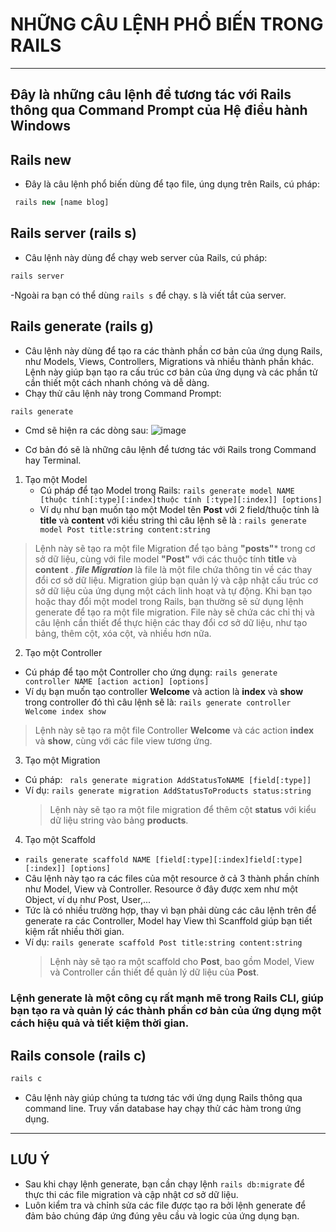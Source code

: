 # NHỮNG CÂU LỆNH PHỔ BIẾN TRONG RAILS
***
## **Đây là những câu lệnh để tương tác với Rails thông qua Command Prompt của Hệ điều hành Windows**
## Rails new
  - Đây là câu lệnh phổ biến dùng để tạo file, úng dụng trên Rails, cú pháp:
  ``` php
   rails new [name blog]
  ```
  ## Rails server (rails s)
   - Câu lệnh này dùng để chạy web server của Rails, cú pháp:
  ``` php
  rails server
  ```
  -Ngoài ra bạn có thể dùng ``` rails s ``` để chạy. s là viết tắt của server.
  ## Rails generate (rails g)
   - Câu lệnh này dùng để tạo ra các thành phần cơ bản của ứng dụng Rails, như Models, Views, Controllers, Migrations và nhiều thành phần khác. Lệnh này giúp bạn tạo ra cấu trúc cơ bản của ứng dụng và các phần tử cần thiết một cách nhanh chóng và dễ dàng.
   - Chạy thử câu lệnh này trong Command Prompt:
  ``` php
  rails generate
  ```
  - Cmd sẽ hiện ra các dòng sau: 
  ![image](https://github.com/LuongHuuPhuc/Ruby-projects/assets/156191563/83449b0c-368b-437c-a4d8-ca315499f833)

 - Cơ bản đó sẽ là những câu lệnh để tương tác với Rails trong Command hay Terminal.
1. Tạo một Model
   * Cú pháp để tạo Model trong Rails:
   ``` rails generate model NAME [thuộc tính[:type][:index]thuộc tính [:type][:index]] [options] ```
   * Ví dụ như bạn muốn tạo một Model tên **Post** với 2 field/thuộc tính là **title** và **content** với kiểu string thì câu lệnh sẽ là :
     ``` rails generate model Post title:string content:string ```
> Lệnh này sẽ tạo ra một file Migration để tạo bảng **"posts"*** trong cơ sở dữ liệu, cùng với file model **"Post"** với các thuộc tính **title** và **content** .
> ***file Migration*** là file là một file chứa thông tin về các thay đổi cơ sở dữ liệu. Migration giúp bạn quản lý và cập nhật cấu trúc cơ sở dữ liệu của ứng dụng một cách linh hoạt và tự động. Khi bạn tạo hoặc thay đổi một model trong Rails, bạn thường sẽ sử dụng lệnh generate để tạo ra một file migration. File này sẽ chứa các chỉ thị và câu lệnh cần thiết để thực hiện các thay đổi cơ sở dữ liệu, như tạo bảng, thêm cột, xóa cột, và nhiều hơn nữa.
2. Tạo một Controller
  * Cú pháp để tạo một Controller cho ứng dụng:
    ``` rails generate controller NAME [action action] [options] ```
  * Ví dụ bạn muốn tạo controller **Welcome** và action là **index** và **show** trong controller đó thì câu lệnh sẽ là:
    ```rails generate controller Welcome index show ```
   > Lệnh này sẽ tạo ra một file Controller **Welcome** và các action **index** và **show**, cùng với các file view tương ứng.
3. Tạo một Migration
  * Cú pháp: `` rals generate migration AddStatusToNAME [field[:type]]``
  * Ví dụ:  ```rails generate migration AddStatusToProducts status:string ```
    > Lệnh này sẽ tạo ra một file migration để thêm cột **status** với kiểu dữ liệu string vào bảng **products**.
4. Tạo một Scaffold
  *  ``` rails generate scaffold NAME [field[:type][:index]field[:type][:index]] [options] ```
* Câu lệnh này tạo ra các files của một resource ở cả 3 thành phần chính như Model, View và Controller. Resource ở đây được xem như một Object, ví dụ như Post, User,...
* Tức là có nhiều trường hợp, thay vì bạn phải dùng các câu lệnh trên để generate ra các Controller, Model hay View thì Scanffold giúp bạn tiết kiệm rất nhiều thời gian.
* Ví dụ: ``` rails generate scaffold Post title:string content:string ```
  > Lệnh này sẽ tạo ra một scaffold cho **Post**, bao gồm Model, View và Controller cần thiết để quản lý dữ liệu của **Post**.

### Lệnh generate là một công cụ rất mạnh mẽ trong Rails CLI, giúp bạn tạo ra và quản lý các thành phần cơ bản của ứng dụng một cách hiệu quả và tiết kiệm thời gian.

## Rails console (rails c)
``` php
rails c
```
* Câu lệnh này giúp chúng ta tương tác với ứng dụng Rails thông qua command line. Truy vấn database hay chạy thử các hàm trong ứng dụng.
 ***
## LƯU Ý 
* Sau khi chạy lệnh generate, bạn cần chạy lệnh `rails db:migrate` để thực thi các file migration và cập nhật cơ sở dữ liệu.
* Luôn kiểm tra và chỉnh sửa các file được tạo ra bởi lệnh generate để đảm bảo chúng đáp ứng đúng yêu cầu và logic của ứng dụng bạn.



